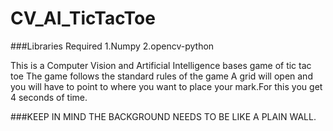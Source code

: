 # CV_AI_TicTacToe

###Libraries Required
1.Numpy
2.opencv-python

This is a Computer Vision and Artificial Intelligence bases game of tic tac toe
The game follows the standard rules of the game
A grid will open and you will have to point to where you want to place your mark.For this you get 4 seconds of time.

###KEEP IN MIND THE BACKGROUND NEEDS TO BE LIKE A PLAIN WALL.
